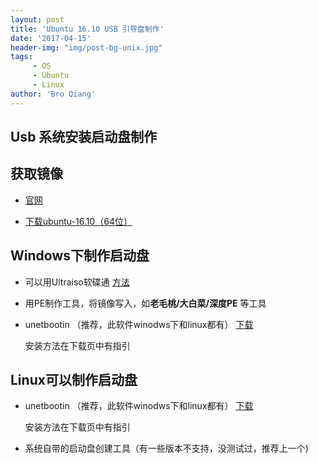 ```yaml
---
layout: post
title: 'Ubuntu 16.10 USB 引导盘制作'
date: '2017-04-15'
header-img: "img/post-bg-unix.jpg"
tags:
     - OS
     - Ubuntu
     - Linux
author: 'Bro Qiang'
---
```


## Usb 系统安装启动盘制作

## 获取镜像

- [官网](http://cn.ubuntu.com/)

- [下载ubuntu-16.10（64位）](http://releases.ubuntu.com/16.10/ubuntu-16.10-desktop-amd64.iso)

## Windows下制作启动盘

- 可以用Ultraiso软碟通  [方法](http://www.cnblogs.com/blog4matto/p/5581914.html)

- 用PE制作工具，将镜像写入，如**老毛桃/大白菜/深度PE** 等工具

- unetbootin （推荐，此软件winodws下和linux都有） [下载](http://unetbootin.github.io/)

    安装方法在下载页中有指引

## Linux可以制作启动盘

- unetbootin （推荐，此软件winodws下和linux都有） [下载](http://unetbootin.github.io/)

    安装方法在下载页中有指引

- 系统自带的启动盘创建工具（有一些版本不支持，没测试过，推荐上一个)
